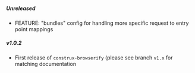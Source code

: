##### Unreleased

* FEATURE: "bundles" config for handling more specific request to entry point mappings

##### v1.0.2

* First release of `construx-browserify` (please see branch `v1.x` for matching documentation